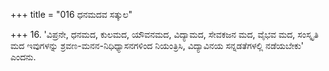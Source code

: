 +++
title = "016 ಧನಮದವ ಸತ್ಕುಲ"

+++
16. 'ವಿಪ್ರನೇ, ಧನಮದ, ಕುಲಮದ, ಯೌವನಮದ, ವಿದ್ಯಾಮದ, ಸೇವಕಜನ ಮದ, ವೈಭವ ಮದ, ಸಂಸ್ಕೃತಿ ಮದ ಇವುಗಳನ್ನು ಶ್ರವಣ-ಮನನ-ನಿಧಿಧ್ಯಾಸನಗಳಿಂದ ನಿಯಂತ್ರಿಸಿ, ವಿದ್ಯಾವಿನಯ ಸನ್ನಡತೆಗಳಲ್ಲಿ ನಡೆಯಬೇಕು' ಎಂದನು.